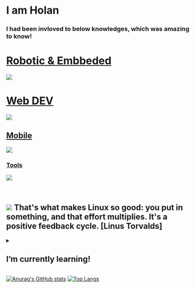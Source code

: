 # I am **Holan**
### I had been invloved to below knowledges, which was amazing to know!
<!--
**holan-3-x/holan-3-x** is a ✨ _special_ ✨ repository because its `README.md` (this file) appears on your GitHub profile.

Here are some ideas to get you started:

- 🔭 I’m currently working on ...
- 🌱 I’m currently learning ...
- 👯 I’m looking to collaborate on ...
- 🤔 I’m looking for help with ...
- 💬 Ask me about ...
- 📫 How to reach me: ...
- 😄 Pronouns: ...
- ⚡ Fun fact: ...
-->

<p align="center">
  <a href="#">
    <h1>Robotic & Embbeded</h1>
    <img src="https://skillicons.dev/icons?i=arduino,cpp,c,qt,raspberrypi,ros,py,rust" />
    <h1>Web DEV</h1>
    <img src="https://skillicons.dev/icons?i=ts,js,jquery,html,css,cloudflare,firebase,laravel,nginx,nodejs,php,mysql," />
    <h2>Mobile</h2>
    <img src="https://skillicons.dev/icons?i=dart,flutter,firebase" />
    <h3>Tools</h3>
    <img src="https://skillicons.dev/icons?i=git,bash,androidstudio,selenium,unreal,unity,vscode,cmake,blender" />
  </a>
</p>
<br>


##  <img src="https://skillicons.dev/icons?i=linux" /> That's what makes Linux so good: you put in something, and that effort multiplies. It's a positive feedback cycle.  [Linus Torvalds]



<details>
<summary><h2> I’m currently learning!</h2></summary>
<br>
<p align="center">
    <img src="https://skillicons.dev/icons?i=kubernetes,docker,flask,gtk,mongodb,pytorch,solidjs,svelte,threejs,tensorflow,go" />
</p>
</details>


[![Anurag's GitHub stats](https://github-readme-stats.vercel.app/api?username=holan-3-x&theme=darcula&show_icons=true)](https://www.youtube.com/watch?v=dQw4w9WgXcQ)
[![Top Langs](https://github-readme-stats.vercel.app/api/top-langs/?username=holan-3-x&layout=donut&theme=darcula)](https://www.youtube.com/watch?v=dQw4w9WgXcQ)



